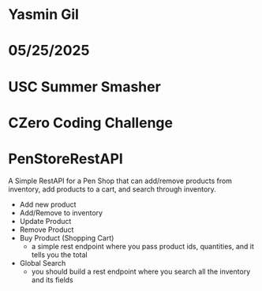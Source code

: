# Yasmin Gil
# 05/25/2025
# USC Summer Smasher
# CZero Coding Challenge

# PenStoreRestAPI
A Simple RestAPI for a Pen Shop that can add/remove products from inventory, add products to a cart, and search through inventory.

- Add new product
- Add/Remove to inventory
- Update Product
- Remove Product
- Buy Product (Shopping Cart)
    - a simple rest endpoint where you pass product ids, quantities, and it tells you the total
- Global Search
    - you should build a rest endpoint where you search all the inventory and its fields
